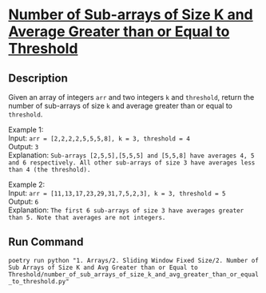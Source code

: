# [Number of Sub-arrays of Size K and Average Greater than or Equal to Threshold](https://leetcode.com/problems/number-of-sub-arrays-of-size-k-and-average-greater-than-or-equal-to-threshold/)

## Description

Given an array of integers `arr` and two integers `k` and `threshold`, return the number of sub-arrays of size `k` and
average greater than or equal to `threshold`.

Example 1:\
Input: `arr = [2,2,2,2,5,5,5,8], k = 3, threshold = 4`\
Output: `3`\
Explanation: `Sub-arrays [2,5,5],[5,5,5] and [5,5,8] have averages 4, 5 and 6 respectively. All other sub-arrays of size 3 have averages less than 4 (the threshold).`

Example 2:\
Input: `arr = [11,13,17,23,29,31,7,5,2,3], k = 3, threshold = 5`\
Output: `6`\
Explanation: `The first 6 sub-arrays of size 3 have averages greater than 5. Note that averages are not integers.`

## Run Command

`poetry run python "1. Arrays/2. Sliding Window Fixed Size/2. Number of Sub Arrays of Size K and Avg Greater than or Equal to Threshold/number_of_sub_arrays_of_size_k_and_avg_greater_than_or_equal_to_threshold.py"`